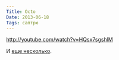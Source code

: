 ```yaml
---
Title: Octo
Date: 2013-06-18
Tags: саптрю
---
```


http://youtube.com/watch?v=HQsx7sgshlM

И [еще несколько](http://mi3ch.livejournal.com/2317819.html).
